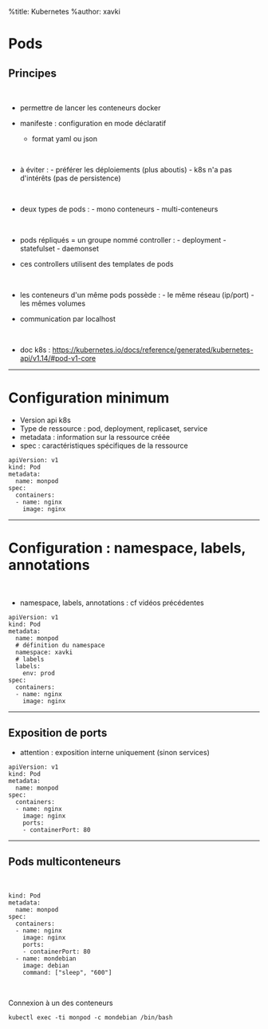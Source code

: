 %title: Kubernetes 
%author: xavki

# Pods

## Principes

<br>

* permettre de lancer les conteneurs docker

* manifeste : configuration en mode déclaratif
	- format yaml ou json

<br>

* à éviter : 
		- préférer les déploiements (plus aboutis)
		- k8s n'a pas d'intérêts (pas de persistence)

<br>

* deux types de pods :
		- mono conteneurs
		- multi-conteneurs

<br>

* pods répliqués = un groupe nommé controller :
		- deployment
		- statefulset
		- daemonset

* ces controllers utilisent des templates de pods

<br>

* les conteneurs d'un même pods possède : 
		- le même réseau (ip/port)
		- les mêmes volumes

* communication par localhost

<br>

* doc k8s : https://kubernetes.io/docs/reference/generated/kubernetes-api/v1.14/#pod-v1-core

---------------------------------------------------------------------------


# Configuration minimum

* Version api k8s
* Type de ressource : pod, deployment, replicaset, service
* metadata : information sur la ressource créée
* spec : caractéristiques spécifiques de la ressource

```
apiVersion: v1
kind: Pod
metadata:
  name: monpod
spec:
  containers:
  - name: nginx
    image: nginx
```


--------------------------------------------------------------------------


# Configuration : namespace, labels, annotations


<br>

* namespace, labels, annotations : cf vidéos précédentes

```
apiVersion: v1
kind: Pod
metadata:
  name: monpod
  # définition du namespace
  namespace: xavki
  # labels
  labels:
    env: prod
spec:
  containers:
  - name: nginx
    image: nginx
```


--------------------------------------------------------------------------

## Exposition de ports

* attention : exposition interne uniquement (sinon services)

```
apiVersion: v1
kind: Pod
metadata:
  name: monpod
spec:
  containers:
  - name: nginx
    image: nginx
    ports:
    - containerPort: 80
```

-------------------------------------------------------------------------

## Pods multiconteneurs

<br>

```
kind: Pod
metadata:
  name: monpod
spec:
  containers:
  - name: nginx
    image: nginx
    ports:
    - containerPort: 80
  - name: mondebian
    image: debian
    command: ["sleep", "600"]
```
<br>

Connexion à un des conteneurs 

```
kubectl exec -ti monpod -c mondebian /bin/bash
```

